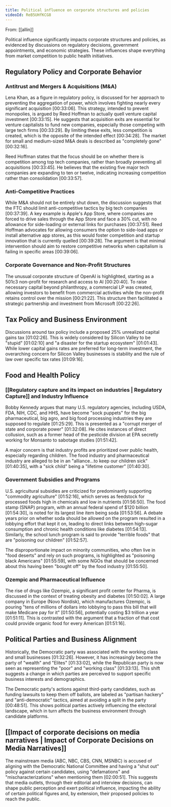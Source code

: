 ```yaml
---
title: Political influence on corporate structures and policies
videoId: ReB5UHfKCG8
---
```


From: [[allin]] <br/> 

Political influence significantly impacts corporate structures and policies, as evidenced by discussions on regulatory decisions, government appointments, and economic strategies. These influences shape everything from market competition to public health initiatives.

## Regulatory Policy and Corporate Behavior

### Antitrust and Mergers & Acquisitions (M&A)

Lena Khan, as a figure in regulatory policy, is discussed for her approach to preventing the aggregation of power, which involves fighting nearly every significant acquisition <a class="yt-timestamp" data-t="00:33:06">[00:33:06]</a>. This strategy, intended to prevent monopolies, is argued by Reed Hoffman to actually quell venture capital investment <a class="yt-timestamp" data-t="00:33:15">[00:33:15]</a>. He suggests that acquisition exits are essential for venture capitalists to fund new companies, especially those competing with large tech firms <a class="yt-timestamp" data-t="00:33:29">[00:33:29]</a>. By limiting these exits, less competition is created, which is the opposite of the intended effect <a class="yt-timestamp" data-t="00:34:28">[00:34:28]</a>. The market for small and medium-sized M&A deals is described as "completely gone" <a class="yt-timestamp" data-t="00:32:16">[00:32:16]</a>.

Reed Hoffman states that the focus should be on whether there is competition among top tech companies, rather than broadly preventing all acquisitions <a class="yt-timestamp" data-t="00:33:45">[00:33:45]</a>. He believes that the existing five major tech companies are expanding to ten or twelve, indicating increasing competition rather than consolidation <a class="yt-timestamp" data-t="00:33:57">[00:33:57]</a>.

### Anti-Competitive Practices

While M&A should not be entirely shut down, the discussion suggests that the FTC should limit anti-competitive tactics by big tech companies <a class="yt-timestamp" data-t="00:37:39">[00:37:39]</a>. A key example is Apple's App Store, where companies are forced to drive sales through the App Store and face a 30% cut, with no allowance for side-loading or external links for purchases <a class="yt-timestamp" data-t="00:37:51">[00:37:51]</a>. Reed Hoffman advocates for allowing consumers the option to side-load apps or install alternative app stores, as this would foster competition and startup innovation that is currently quelled <a class="yt-timestamp" data-t="00:39:28">[00:39:28]</a>. The argument is that minimal intervention should aim to restore competitive networks when capitalism is failing in specific areas <a class="yt-timestamp" data-t="00:39:06">[00:39:06]</a>.

### Corporate Governance and Non-Profit Structures

The unusual corporate structure of OpenAI is highlighted, starting as a 501c3 non-profit for research and access to AI <a class="yt-timestamp" data-t="00:20:40">[00:20:40]</a>. To raise necessary capital beyond philanthropy, a commercial LP was created, allowing investors to benefit from commercial activities while the non-profit retains control over the mission <a class="yt-timestamp" data-t="00:21:22">[00:21:22]</a>. This structure then facilitated a strategic partnership and investment from Microsoft <a class="yt-timestamp" data-t="00:22:26">[00:22:26]</a>.

## Tax Policy and Business Environment

Discussions around tax policy include a proposed 25% unrealized capital gains tax <a class="yt-timestamp" data-t="01:02:26">[01:02:26]</a>. This is widely considered by Silicon Valley to be "stupid" <a class="yt-timestamp" data-t="01:02:10">[01:02:10]</a> and "a disaster for the startup ecosystem" <a class="yt-timestamp" data-t="01:01:43">[01:01:43]</a>. While lower capital gains rates are preferred for long-term investment, the overarching concern for Silicon Valley businesses is stability and the rule of law over specific tax rates <a class="yt-timestamp" data-t="01:09:16">[01:09:16]</a>.

## Food and Health Policy

### [[Regulatory capture and its impact on industries | Regulatory Capture]] and Industry Influence

Bobby Kennedy argues that many U.S. regulatory agencies, including USDA, FDA, NIH, CDC, and HHS, have become "sock puppets" for the big pharmaceutical, big agro, and big food processing industries they are supposed to regulate <a class="yt-timestamp" data-t="01:25:29">[01:25:29]</a>. This is presented as a "corrupt merger of state and corporate power" <a class="yt-timestamp" data-t="01:32:08">[01:32:08]</a>. He cites instances of direct collusion, such as a former head of the pesticide division at EPA secretly working for Monsanto to sabotage studies <a class="yt-timestamp" data-t="01:51:42">[01:51:42]</a>.

A major concern is that industry profits are prioritized over public health, especially regarding children. The food industry and pharmaceutical industry are alleged to be in an "alliance...to keep our children sick" <a class="yt-timestamp" data-t="01:40:35">[01:40:35]</a>, with a "sick child" being a "lifetime customer" <a class="yt-timestamp" data-t="01:40:30">[01:40:30]</a>.

### Government Subsidies and Programs

U.S. agricultural subsidies are criticized for predominantly supporting "commodity agriculture" <a class="yt-timestamp" data-t="01:52:16">[01:52:16]</a>, which serves as feedstock for processed foods high in chemicals and low in nutrients <a class="yt-timestamp" data-t="01:56:50">[01:56:50]</a>. The food stamp (SNAP) program, with an annual federal spend of $120 billion <a class="yt-timestamp" data-t="01:54:30">[01:54:30]</a>, is noted for its largest line item being soda <a class="yt-timestamp" data-t="01:53:56">[01:53:56]</a>. A debate years prior on whether soda should be allowed on the program resulted in a lobbying effort that kept it on, leading to direct links between high-sugar consumption and chronic health conditions like diabetes <a class="yt-timestamp" data-t="01:54:13">[01:54:13]</a>. Similarly, the school lunch program is said to provide "terrible foods" that are "poisoning our children" <a class="yt-timestamp" data-t="01:52:57">[01:52:57]</a>.

The disproportionate impact on minority communities, who often live in "food deserts" and rely on such programs, is highlighted as "poisoning black Americans" <a class="yt-timestamp" data-t="01:55:59">[01:55:59]</a>, with some NGOs that should be concerned about this having been "bought off" by the food industry <a class="yt-timestamp" data-t="01:55:50">[01:55:50]</a>.

### Ozempic and Pharmaceutical Influence

The rise of drugs like Ozempic, a significant profit center for Pharma, is discussed in the context of treating obesity and diabetes <a class="yt-timestamp" data-t="01:50:02">[01:50:02]</a>. A large company in Europe (Novo Nordisk), which manufactures Ozempic, is pouring "tens of millions of dollars into lobbying to pass this bill that will make Medicare pay for it" <a class="yt-timestamp" data-t="01:50:56">[01:50:56]</a>, potentially costing $3 trillion a year <a class="yt-timestamp" data-t="01:51:11">[01:51:11]</a>. This is contrasted with the argument that a fraction of that cost could provide organic food for every American <a class="yt-timestamp" data-t="01:51:16">[01:51:16]</a>.

## Political Parties and Business Alignment

Historically, the Democratic party was associated with the working class and small businesses <a class="yt-timestamp" data-t="01:32:26">[01:32:26]</a>. However, it has increasingly become the party of "wealth" and "Elites" <a class="yt-timestamp" data-t="01:33:02">[01:33:02]</a>, while the Republican party is now seen as representing the "poor" and "working class" <a class="yt-timestamp" data-t="01:33:13">[01:33:13]</a>. This shift suggests a change in which parties are perceived to support specific business interests and demographics.

The Democratic party's actions against third-party candidates, such as funding lawsuits to keep them off ballots, are labeled as "partisan hackery" and "anti-democratic" tactics, aimed at avoiding a split in the party <a class="yt-timestamp" data-t="00:48:51">[00:48:51]</a>. This shows political parties actively influencing the electoral landscape, which in turn affects the business environment through candidate platforms.

## [[Impact of corporate decisions on media narratives | Impact of Corporate Decisions on Media Narratives]]

The mainstream media (ABC, NBC, CBS, CNN, MSNBC) is accused of aligning with the Democratic National Committee and having a "shut out" policy against certain candidates, using "defamations" and "mischaracterizations" when mentioning them <a class="yt-timestamp" data-t="02:00:51">[02:00:51]</a>. This suggests that media outlets, through their editorial and interview decisions, can shape public perception and exert political influence, impacting the ability of certain political figures and, by extension, their proposed policies to reach the public.